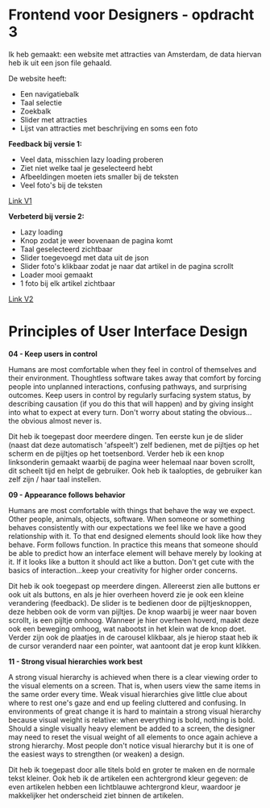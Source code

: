 # Frontend voor Designers - opdracht 3
Ik heb gemaakt:
een website met attracties van Amsterdam, de data hiervan heb ik uit een json file gehaald. 

De website heeft:
- Een navigatiebalk
- Taal selectie
- Zoekbalk
- Slider met attracties
- Lijst van attracties met beschrijving en soms een foto

**Feedback bij versie 1:**
- Veel data, misschien lazy loading proberen
- Ziet niet welke taal je geselecteerd hebt
- Afbeeldingen moeten iets smaller bij de teksten
- Veel foto's bij de teksten

[Link V1](https://kimgarrard.github.io/frontendvoordesigners/opdracht3/Versie1/)

**Verbeterd bij versie 2:**
- Lazy loading
- Knop zodat je weer bovenaan de pagina komt
- Taal geselecteerd zichtbaar
- Slider toegevoegd met data uit de json
- Slider foto's klikbaar zodat je naar dat artikel in de pagina scrollt
- Loader mooi gemaakt
- 1 foto bij elk artikel zichtbaar

[Link V2](https://kimgarrard.github.io/frontendvoordesigners/opdracht3/Versie3/)

# Principles of User Interface Design
**04 - Keep users in control**

Humans are most comfortable when they feel in control of themselves and their environment. Thoughtless software takes away that comfort by forcing people into unplanned interactions, confusing pathways, and surprising outcomes. Keep users in control by regularly surfacing system status, by describing causation (if you do this that will happen) and by giving insight into what to expect at every turn. Don't worry about stating the obvious…the obvious almost never is.

Dit heb ik toegepast door meerdere dingen. Ten eerste kun je de slider (naast dat deze automatisch 'afspeelt') zelf bedienen, met de pijltjes op het scherm en de pijltjes op het toetsenbord. Verder heb ik een knop linksonderin gemaakt waarbij de pagina weer helemaal naar boven scrollt, dit scheelt tijd en helpt de gebruiker. Ook heb ik taalopties, de gebruiker kan zelf zijn / haar taal instellen. 

**09 - Appearance follows behavior**

Humans are most comfortable with things that behave the way we expect. Other people, animals, objects, software. When someone or something behaves consistently with our expectations we feel like we have a good relationship with it. To that end designed elements should look like how they behave. Form follows function. In practice this means that someone should be able to predict how an interface element will behave merely by looking at it. If it looks like a button it should act like a button. Don't get cute with the basics of interaction…keep your creativity for higher order concerns.

Dit heb ik ook toegepast op meerdere dingen. Allereerst zien alle buttons er ook uit als buttons, en als je hier overheen hoverd zie je ook een kleine verandering (feedback). De slider is te bedienen door de pijltjesknoppen, deze hebben ook de vorm van pijltjes. De knop waarbij je weer naar boven scrollt, is een pijltje omhoog. Wanneer je hier overheen hoverd, maakt deze ook een beweging omhoog, wat nabootst in het klein wat de knop doet. Verder zijn ook de plaatjes in de carousel klikbaar, als je hierop staat heb ik de cursor veranderd naar een pointer, wat aantoont dat je erop kunt klikken. 

**11 - Strong visual hierarchies work best**

A strong visual hierarchy is achieved when there is a clear viewing order to the visual elements on a screen. That is, when users view the same items in the same order every time. Weak visual hierarchies give little clue about where to rest one's gaze and end up feeling cluttered and confusing. In environments of great change it is hard to maintain a strong visual hierarchy because visual weight is relative: when everything is bold, nothing is bold. Should a single visually heavy element be added to a screen, the designer may need to reset the visual weight of all elements to once again achieve a strong hierarchy. Most people don't notice visual hierarchy but it is one of the easiest ways to strengthen (or weaken) a design.

Dit heb ik toegepast door alle titels bold en groter te maken en de normale tekst kleiner. Ook heb ik de artikelen een achtergrond kleur gegeven: de even artikelen hebben een lichtblauwe achtergrond kleur, waardoor je makkelijker het onderscheid ziet binnen de artikelen. 
